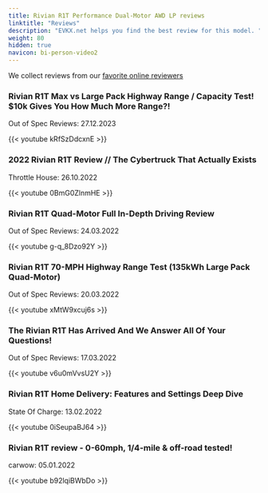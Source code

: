 ```yaml
---
title: Rivian R1T Performance Dual-Motor AWD LP reviews
linktitle: "Reviews"
description: "EVKX.net helps you find the best review for this model. "
weight: 80
hidden: true
navicon: bi-person-video2
---
```

We collect reviews from our [favorite online reviewers](../../../../../guides/evreviewers/)

<div class="container text-center shadow p-2 pe-4 mb-5 bg-body-tertiary rounded border">
<h3>Rivian R1T Max vs Large Pack Highway Range / Capacity Test! $10k Gives You How Much More Range?!</h3>
<p>Out of Spec Reviews: 27.12.2023</p>

{{< youtube kRfSzDdcxnE >}}

</div>
<div class="container text-center shadow p-2 pe-4 mb-5 bg-body-tertiary rounded border">
<h3>2022 Rivian R1T Review // The Cybertruck That Actually Exists</h3>
<p>Throttle House: 26.10.2022</p>

{{< youtube 0BmG0ZlnmHE >}}

</div>
<div class="container text-center shadow p-2 pe-4 mb-5 bg-body-tertiary rounded border">
<h3>Rivian R1T Quad-Motor Full In-Depth Driving Review</h3>
<p>Out of Spec Reviews: 24.03.2022</p>

{{< youtube g-q_8Dzo92Y >}}

</div>
<div class="container text-center shadow p-2 pe-4 mb-5 bg-body-tertiary rounded border">
<h3>Rivian R1T 70-MPH Highway Range Test (135kWh Large Pack Quad-Motor)</h3>
<p>Out of Spec Reviews: 20.03.2022</p>

{{< youtube xMtW9xcuj6s >}}

</div>
<div class="container text-center shadow p-2 pe-4 mb-5 bg-body-tertiary rounded border">
<h3>The Rivian R1T Has Arrived And We Answer All Of Your Questions!</h3>
<p>Out of Spec Reviews: 17.03.2022</p>

{{< youtube v6u0mVvsU2Y >}}

</div>
<div class="container text-center shadow p-2 pe-4 mb-5 bg-body-tertiary rounded border">
<h3>Rivian R1T Home Delivery: Features and Settings Deep Dive</h3>
<p>State Of Charge: 13.02.2022</p>

{{< youtube 0iSeupaBJ64 >}}

</div>
<div class="container text-center shadow p-2 pe-4 mb-5 bg-body-tertiary rounded border">
<h3>Rivian R1T review - 0-60mph, 1/4-mile & off-road tested!</h3>
<p>carwow: 05.01.2022</p>

{{< youtube b92lqiBWbDo >}}

</div>
